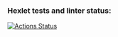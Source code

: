### Hexlet tests and linter status:
[![Actions Status](https://github.com/JohnZoidy/frontend-project-lvl4/workflows/hexlet-check/badge.svg)](https://github.com/JohnZoidy/frontend-project-lvl4/actions)